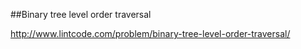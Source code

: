 ##Binary tree level order traversal

http://www.lintcode.com/problem/binary-tree-level-order-traversal/